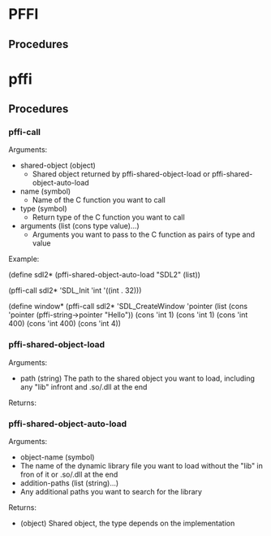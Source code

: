 # PFFI

## Procedures

# pffi


## Procedures


### pffi-call

Arguments:

- shared-object (object)
  - Shared object returned by pffi-shared-object-load or pffi-shared-object-auto-load
- name (symbol)
  - Name of the C function you want to call
- type (symbol)
  - Return type of the C function you want to call
- arguments (list (cons type value)...)
  - Arguments you want to pass to the C function as pairs of type and value

Example:

(define sdl2* (pffi-shared-object-auto-load "SDL2" (list))

(pffi-call sdl2* 'SDL_Init 'int '((int . 32)))

(define window* (pffi-call sdl2*
                          'SDL_CreateWindow
                          'pointer
                          (list (cons 'pointer (pffi-string->pointer "Hello"))
                                (cons 'int 1)
                                (cons 'int 1)
                                (cons 'int 400)
                                (cons 'int 400)
                                (cons 'int 4))


### pffi-shared-object-load

Arguments:
- path (string) The path to the shared object you want to load, including any "lib" infront and .so/.dll at the end

Returns:



### pffi-shared-object-auto-load

Arguments:
- object-name (symbol)
 - The name of the dynamic library file you want to load without the "lib" in fron of it or .so/.dll at the end
- addition-paths (list (string)...)
 - Any additional paths you want to search for the library

Returns:
- (object) Shared object, the type depends on the implementation


